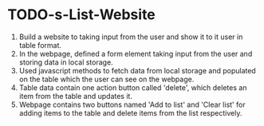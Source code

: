 # TODO-s-List-Website
1. Build a website to taking input from the user and show it to it user in table format.
2. In the webpage, defined a form element taking input from the user and storing data in local storage.
3. Used javascript methods to fetch data from local storage and populated on the table which the user can see on the webpage.
4. Table data contain one action button called 'delete', which deletes an item from the table and updates it.
5. Webpage contains two buttons named 'Add to list' and 'Clear list' for adding items to the table and delete items from the list respectively.
